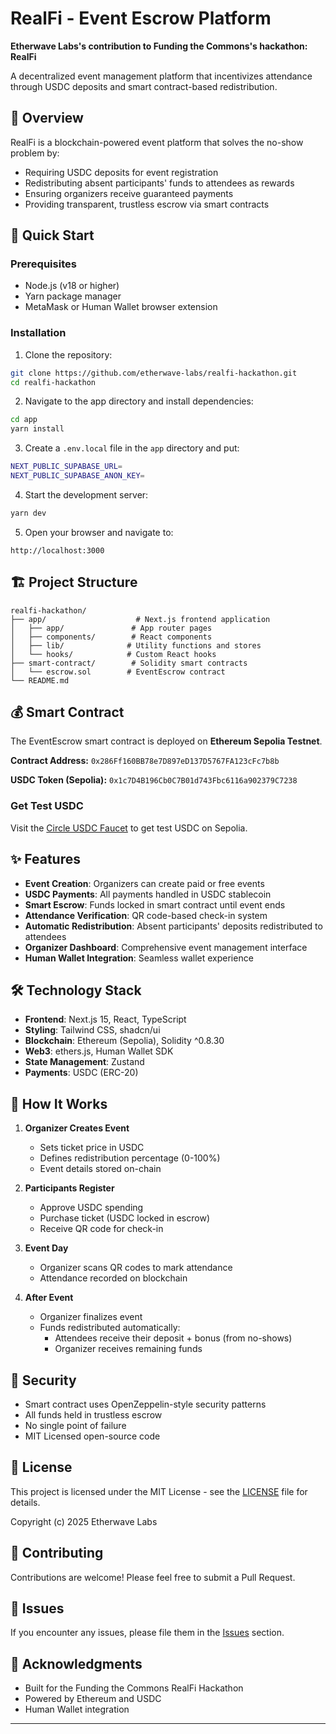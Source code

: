 # RealFi - Event Escrow Platform

**Etherwave Labs's contribution to Funding the Commons's hackathon: RealFi**

A decentralized event management platform that incentivizes attendance through USDC deposits and smart contract-based redistribution.

## 🎯 Overview

RealFi is a blockchain-powered event platform that solves the no-show problem by:
- Requiring USDC deposits for event registration
- Redistributing absent participants' funds to attendees as rewards
- Ensuring organizers receive guaranteed payments
- Providing transparent, trustless escrow via smart contracts

## 🚀 Quick Start

### Prerequisites

- Node.js (v18 or higher)
- Yarn package manager
- MetaMask or Human Wallet browser extension

### Installation

1. Clone the repository:
```bash
git clone https://github.com/etherwave-labs/realfi-hackathon.git
cd realfi-hackathon
```

2. Navigate to the app directory and install dependencies:
```bash
cd app
yarn install
```

3. Create a `.env.local` file in the `app` directory and put:
```bash
NEXT_PUBLIC_SUPABASE_URL=
NEXT_PUBLIC_SUPABASE_ANON_KEY=
```

4. Start the development server:
```bash
yarn dev
```

5. Open your browser and navigate to:
```
http://localhost:3000
```

## 🏗️ Project Structure

```
realfi-hackathon/
├── app/                    # Next.js frontend application
│   ├── app/               # App router pages
│   ├── components/        # React components
│   ├── lib/              # Utility functions and stores
│   └── hooks/            # Custom React hooks
├── smart-contract/        # Solidity smart contracts
│   └── escrow.sol        # EventEscrow contract
└── README.md
```

## 💰 Smart Contract

The EventEscrow smart contract is deployed on **Ethereum Sepolia Testnet**.

**Contract Address:** `0x286Ff160BB78e7D897eD137D5767FA123cFc7b8b`

**USDC Token (Sepolia):** `0x1c7D4B196Cb0C7B01d743Fbc6116a902379C7238`

### Get Test USDC
Visit the [Circle USDC Faucet](https://faucet.circle.com/) to get test USDC on Sepolia.

## ✨ Features

- **Event Creation**: Organizers can create paid or free events
- **USDC Payments**: All payments handled in USDC stablecoin
- **Smart Escrow**: Funds locked in smart contract until event ends
- **Attendance Verification**: QR code-based check-in system
- **Automatic Redistribution**: Absent participants' deposits redistributed to attendees
- **Organizer Dashboard**: Comprehensive event management interface
- **Human Wallet Integration**: Seamless wallet experience

## 🛠️ Technology Stack

- **Frontend**: Next.js 15, React, TypeScript
- **Styling**: Tailwind CSS, shadcn/ui
- **Blockchain**: Ethereum (Sepolia), Solidity ^0.8.30
- **Web3**: ethers.js, Human Wallet SDK
- **State Management**: Zustand
- **Payments**: USDC (ERC-20)

## 📝 How It Works

1. **Organizer Creates Event**
   - Sets ticket price in USDC
   - Defines redistribution percentage (0-100%)
   - Event details stored on-chain

2. **Participants Register**
   - Approve USDC spending
   - Purchase ticket (USDC locked in escrow)
   - Receive QR code for check-in

3. **Event Day**
   - Organizer scans QR codes to mark attendance
   - Attendance recorded on blockchain

4. **After Event**
   - Organizer finalizes event
   - Funds redistributed automatically:
     - Attendees receive their deposit + bonus (from no-shows)
     - Organizer receives remaining funds

## 🔐 Security

- Smart contract uses OpenZeppelin-style security patterns
- All funds held in trustless escrow
- No single point of failure
- MIT Licensed open-source code

## 📄 License

This project is licensed under the MIT License - see the [LICENSE](LICENSE) file for details.

Copyright (c) 2025 Etherwave Labs

## 🤝 Contributing

Contributions are welcome! Please feel free to submit a Pull Request.

## 🐛 Issues

If you encounter any issues, please file them in the [Issues](https://github.com/yourusername/realfi-hackathon/issues) section.

## 🌟 Acknowledgments

- Built for the Funding the Commons RealFi Hackathon
- Powered by Ethereum and USDC
- Human Wallet integration

---
